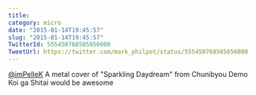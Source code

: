 ```yaml
---
title: 
category: micro
date: "2015-01-14T19:45:57"
slug: "2015-01-14T19:45:57"
TwitterId: 555450768505856000
TweetUrl: https://twitter.com/mark_philpot/status/555450768505856000
---
```


[@imPelleK](https://twitter.com/imPelleK) A metal cover of "Sparkling Daydream"
from Chunibyou Demo Koi ga Shitai would be awesome
